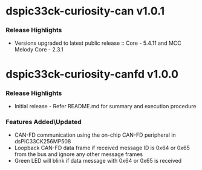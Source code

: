 # dspic33ck-curiosity-can v1.0.1

### Release Highlights

- Versions upgraded to latest public release :: Core - 5.4.11 and MCC Melody Core - 2.3.1

# dspic33ck-curiosity-canfd v1.0.0

### Release Highlights

- Initial release - Refer README.md for summary and execution procedure

### Features Added\Updated

- CAN-FD communication using the on-chip CAN-FD peripheral in dsPIC33CK256MP508
- Loopback CAN-FD data frame if received message ID is 0x64 or 0x65 from the bus and ignore any other message frames
- Green LED will blink if data message with 0x64 or 0x65 is received
